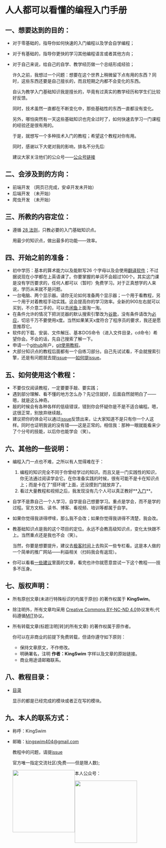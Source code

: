 # 人人都可以看懂的编程入门手册

## 一、想要达到的目的：

- 对于零基础的，指导你如何快速的入门编程以及学会自学编程；

- 对于有基础的，指导你更快的学习其他编程语言或者其他方向；

- 对于自己来说，给自己的自学、教学经历做一个总结形成经验；

  许久之前，我想过一个问题：想要在这个世界上稍微留下点有用的东西 ? 同时，这些东西还要是自己擅长的，而且短期之内都不会变化的东西。

  自认为教学入门基础知识我是擅长的，毕竟有过真实的教学经历和学生们比较好反馈。

  同时，技术虽然一直都在不断变化中，那些基础性的东西一直都没有变化。

  另外，哪怕突然有一天这些基础知识也完全过时了，如何快速去学习一门课程的经验还是很有用的。

  于是，就想写一个多种技术入门的教程；希望这个教程对你有用。
  
  同时，感谢以下大佬对我的影响，排名不分先后:

  建议大家关注他们的公众号——[公众号链接](https://www.kingswim.xyz/#/weChat)
  

## 二、会涉及到的方向：

- 前端开发 （网页已完成，安卓开发未开始） 
- 后端开发 （未开始）
- 爬虫开发 （未开始）

## 三、所教的内容定位：

- 遵循 [28 法则](https://baike.baidu.com/item/28%E6%B3%95%E5%88%99/4524352)，只教必要的入门基础知识点。

  用最少的知识点，做出最多的功能——效率。

## 四、开始之前的准备：

- 初中学历：基本的算术能力以及能默写26 个字母以及会使用[翻译软件](http://fanyi.youdao.com/)；不过据说现在小学都在上英语课了。你要掌握的单词不会超过100个。其实这门课是没有学历要求的，任何人都可以（暂时）免费学习。对于正真想学的人来说，学历从来就不是问题。
- 一台电脑、两个显示器。请你无论如何准备两个显示器；一个用于看教程，另一个用于对着教程手动实践。这会提高你的学习效率。全新的900左右就可以买到，不介意二手的，可以去[闲鱼](http://app.mi.com/download/433902?id=com.taobao.idlefish&ref=search&nonce=6994175858998620082%3A26102363&appClientId=2882303761517485445&appSignature=sFKrB_4KpXaAVh3qOwY9AmeZdcReHkD5sxWDbsJz9LI)上面淘一淘。
- 在条件允许的情况下把浏览器的默认搜索引擎改为[谷歌](https://www.google.com/)，没有条件请改为[必应](https://cn.bing.com/)，切忌千万不要使用x度。当然如果某天x度符合了程序员的要求，我还是愿意推荐它。
- 软件的下载、安装、文件解压、基本DOS命令（进入文件目录，cd命令）希望你会。不会的话，先自己搜索了解一下。
- 申请一个[github](https://github.com/)账户，[git使用教程](https://www.liaoxuefeng.com/wiki/896043488029600)。
- 大部分知识点的教程后面都有一个自练习部分。自己先试试看，不会就搜索引擎，还是有问题就去提[issue](https://github.com/KingSwim404/How-to-learn-programming/issues)——[如何提issue](编程入门/如何提Issue.md)。

## 五、如何使用这个教程：

- 不要仅仅阅读教程，一定要要手敲、要实践；
- 遇到部分理解、看不懂的地方怎么办？先记住就好，后面自然就明白了——嗯，就是这么神奇。
- 敲的时候会有各种各样的低级错误，错到你会怀疑你是不是不适合编程。嗯，这很正常，别放弃继续敲。
- 建议把你的体会可以通过[issue](https://github.com/KingSwim404/How-to-learn-programming/issues)反馈出来，让大家知道不是只有你一个人这样。同时也证明我说的没有错——这是正常的。相信我：那种一眼就能看来少了个分号的技能，以后你也能学会（笑）。
  
## 六、其他的一些说明：

- 编程入门一点也不难，之所以有人觉得难在于：
  1. 编程的知识完全不同于你曾经学过的知识。而且又是一门实践性的知识，你无法通过阅读学会它。在你准备实践的时候，很有可能不是卡在知识点上；​而是卡在了“搭环境”上面，还没摸到门就放弃了。
  2. 看过大量教程和视频之后，我发现没有几个人可以真正教好**<u>入门</u>**。
  
- 自学不是靠自己一个人学习，自学是自己想要学习。重点是学会，而不是学的过程。官方文档、读书、博客、看视频、培训等都属于自学。

- 如果你觉得我讲得啰嗦，那么我不会改；如果你觉得我讲得不清楚，我会改。

- 教基础知识点是我的这个项目的定位。永远不会教高级知识点，变化太快跟不上。当然重点还是我也不会（笑）。

  当然，你要是想要提升，建议去[极客时间](https://www.kingswim.xyz/#/geekTime)上去购买一些专栏看。这是本人做的一个简单的推广网站——利益相关（扫码我会有返现）。

- 你可以看看[一些建议](编程入门/03一些建议)里面的文章，看完也许你就愿意尝试一下这个教程——技多不压身。

## 七、版权声明：

- 所有原创文章(未进行特殊标识的均属于原创) 的著作权属于 **KingSwim**。
- 除注明外，所有文章均采用
  [Creative Commons BY-NC-ND 4.0](http://creativecommons.org/licenses/by-nc-nd/4.0/deed.zh)协议发布;代码遵循[MIT](LICENSE)协议。
- 所有转载文章(标题注明[转]的所有文章) 的著作权属于原作者。
  
  你可以在非商业的前提下免费转载，但请你遵守如下原则：
    - 保持文章原文，不作修改。
    - 明确署名，注明 **作者：KingSwim** 字样以及文章的原始链接。
    - 商业用途请邮箱联系。

## 八、教程目录：

- [目录](编程入门/04目录/目录.md) 

  显示的都是已经完成的模块或者正在写的模块。

## 九、本人的联系方式：

- 称呼：KingSwim

- 邮箱：kingswim404@gmail.com

  教程中的问题，请提[issue](https://github.com/KingSwim404/How-to-learn-programming/issues)

  官方唯一指定交流社区(免费——但是限人数);

  <img src="https://kingswim.xyz/warehouse/zsxq/xbc.png" width="200" style="width:200px; float:left;"/>

  本人公众号：

  <img src="https://kingswim.xyz/warehouse/KingSwim404.png" width="200" style="width:200px; float:left;"/>

  

  

  

  
